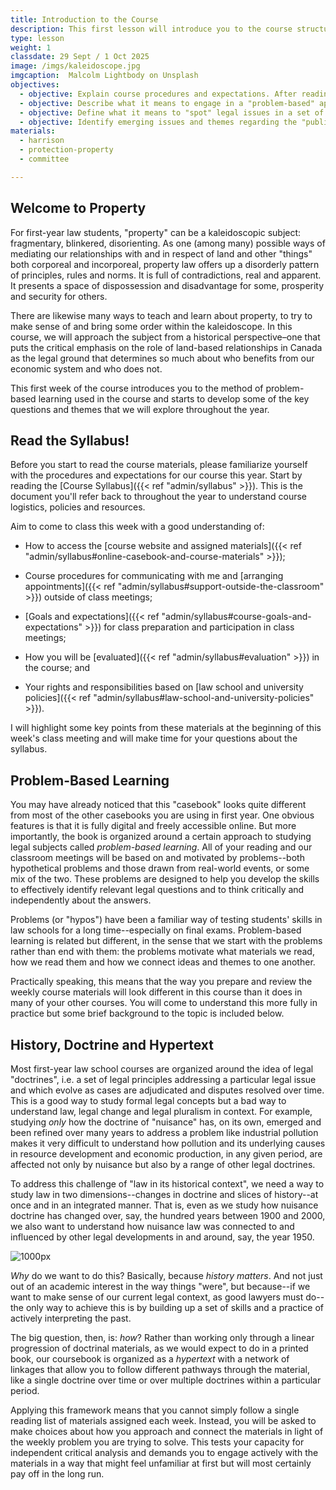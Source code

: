 ```yaml
---
title: Introduction to the Course
description: This first lesson will introduce you to the course structure and syllabus and help you to get familiar with our problem-based learning model.
type: lesson
weight: 1
classdate: 29 Sept / 1 Oct 2025
image: /imgs/kaleidoscope.jpg
imgcaption:  Malcolm Lightbody on Unsplash
objectives:
  - objective: Explain course procedures and expectations. After reading the Course Syllabus closely, you should be able to explain to a classmate who missed this first week the key information they will need in order to navigate the course.
  - objective: Describe what it means to engage in a "problem-based" approach to studying law and follow the hypertext structure of the course materials to answer a problem. Consider how this approach, along with the linked structure of the reading materials, is designed to help you develop a more independent and critical analysis of the readings.
  - objective: Define what it means to "spot" legal issues in a set of facts and demonstrate some familiarity with practicing this skills in the context of our weekly problem. 
  - objective: Identify emerging issues and themes regarding the "public/private" distinction in property law and the concept of "possession".
materials:
  - harrison
  - protection-property
  - committee

---
```


## Welcome to Property

For first-year law students, "property" can be a kaleidoscopic subject: fragmentary, blinkered, disorienting. As one (among many) possible ways of mediating our relationships with and in respect of land and other "things" both corporeal and incorporeal, property law offers up a disorderly pattern of principles, rules and norms. It is full of contradictions, real and apparent. It presents a space of dispossession and disadvantage for some, prosperity and security for others.

There are likewise many ways to teach and learn about property, to try to make sense of and bring some order within the kaleidoscope. In this course, we will approach the subject from a historical perspective–one that puts the critical emphasis on the role of land-based relationships in Canada as the legal ground that determines so much about who benefits from our economic system and who does not.

This first week of the course introduces you to the method of problem-based learning used in the course and starts to develop some of the key questions and themes that we will explore throughout the year.

## Read the Syllabus!

Before you start to read the course materials, please familiarize yourself with the procedures and expectations for our course this year. Start by reading the [Course Syllabus]({{< ref "admin/syllabus" >}}). This is the document you'll refer back to throughout the year to understand course logistics, policies and resources.

Aim to come to class this week with a good understanding of:

- How to access the [course website and assigned materials]({{< ref "admin/syllabus#online-casebook-and-course-materials" >}});

- Course procedures for communicating with me and [arranging appointments]({{< ref "admin/syllabus#support-outside-the-classroom" >}}) outside of class meetings;

- [Goals and expectations]({{< ref "admin/syllabus#course-goals-and-expectations" >}}) for class preparation and participation in class meetings;

- How you will be [evaluated]({{< ref "admin/syllabus#evaluation" >}}) in the course; and

- Your rights and responsibilities based on [law school and university policies]({{< ref "admin/syllabus#law-school-and-university-policies" >}}).

I will highlight some key points from these materials at the beginning of this week's class meeting and will make time for your questions about the syllabus. 

## Problem-Based Learning

You may have already noticed that this "casebook" looks quite different from most of the other casebooks you are using in first year. One obvious features is that it is fully digital and freely accessible online. But more importantly, the book is organized around a certain approach to studying legal subjects called *problem-based learning*. All of your reading and our classroom meetings will be based on and motivated by problems--both hypothetical problems and those drawn from real-world events, or some mix of the two. These problems are designed to help you develop the skills to effectively identify relevant legal questions and to think critically and independently about the answers. 

Problems (or "hypos") have been a familiar way of testing students' skills in law schools for a long time--especially on final exams. Problem-based learning is related but different, in the sense that we start with the problems rather than end with them: the problems motivate what materials we read, how we read them and how we connect ideas and themes to one another. 

Practically speaking, this means that the way you prepare and review the weekly course materials will look different in this course than it does in many of your other courses. You will come to understand this more fully in practice but some brief background to the topic is included below. 

## History, Doctrine and Hypertext

Most first-year law school courses are organized around the idea of legal "doctrines", i.e. a set of legal principles addressing a particular legal issue and which evolve as cases are adjudicated and disputes resolved over time. This is a good way to study formal legal concepts but a bad way to understand law, legal change and legal pluralism in context. For example, studying *only* how the doctrine of "nuisance" has, on its own, emerged and been refined over many years to address a problem like industrial pollution makes it very difficult to understand how pollution and its underlying causes in resource development and economic production, in any given period, are affected not only by nuisance but also by a range of other legal doctrines.

To address this challenge of "law in its historical context", we need a way to study law in two dimensions--changes in doctrine and slices of history--at once and in an integrated manner. That is, even as we study how nuisance doctrine has changed over, say, the hundred years between 1900 and 2000, we also want to understand how nuisance law was connected to and influenced by other legal developments  in and around, say, the year 1950. 

![](/imgs/studying-law.jpg "1000px")

*Why* do we want to do this? Basically, because *history matters*. And not just out of an academic interest in the way things "were", but because--if we want to make sense of our current legal context, as good lawyers must do--the only way to achieve this is by building up a set of skills and a practice of actively interpreting the past. 

The big question, then, is: *how*? Rather than working only through a linear progression of doctrinal materials, as we would expect to do in a printed book, our coursebook is organized as a *hypertext* with a network of linkages that allow you to follow different pathways through the material, like a single doctrine over time or over multiple doctrines within a particular period. 

Applying this framework means that you cannot simply follow a single reading list of materials assigned each week. Instead, you will be asked to make choices about how you approach and connect the materials in light of the weekly problem you are trying to solve. This tests your capacity for independent critical analysis and demands you to engage actively with the materials in a way that might feel unfamiliar at first but will most certainly pay off in the long run. 

